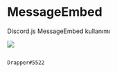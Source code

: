 # MessageEmbed
Discord.js MessageEmbed kullanımı

![](https://cdn.discordapp.com/attachments/765881318788562955/814082622296293406/phone2.png)

                                                                           𝙳𝚛𝚊𝚙𝚙𝚎𝚛#5522

